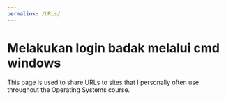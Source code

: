 ```yaml
---
permalink: /URLs/
---
```


# Melakukan login badak melalui cmd windows

This page is used to share URLs to sites that I personally often use throughout the Operating Systems course.
